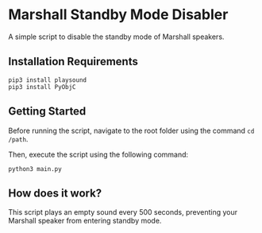 # Marshall Standby Mode Disabler

A simple script to disable the standby mode of Marshall speakers.

## Installation Requirements

```
pip3 install playsound
pip3 install PyObjC
```

## Getting Started

Before running the script, navigate to the root folder using the command `cd /path`.

Then, execute the script using the following command:

```
python3 main.py
```

## How does it work?
This script plays an empty sound every 500 seconds, preventing your Marshall speaker from entering standby mode.

